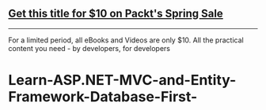 ## [Get this title for $10 on Packt's Spring Sale](https://www.packt.com/V17037?utm_source=github&utm_medium=packt-github-repo&utm_campaign=spring_10_dollar_2022)
-----
For a limited period, all eBooks and Videos are only $10. All the practical content you need \- by developers, for developers

# Learn-ASP.NET-MVC-and-Entity-Framework-Database-First-